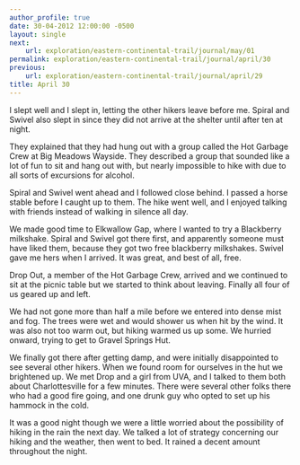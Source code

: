 ```yaml
---
author_profile: true
date: 30-04-2012 12:00:00 -0500
layout: single
next:
    url: exploration/eastern-continental-trail/journal/may/01
permalink: exploration/eastern-continental-trail/journal/april/30
previous:
    url: exploration/eastern-continental-trail/journal/april/29
title: April 30
---
```

I slept well and I slept in, letting the other hikers leave before me. Spiral and Swivel also slept in since they did not arrive at the shelter until after ten at night.

They explained that they had hung out with a group called the Hot Garbage Crew at Big Meadows Wayside. They described a group that sounded like a lot of fun to sit and hang out with, but nearly impossible to hike with due to all sorts of excursions for alcohol.

Spiral and Swivel went ahead and I followed close behind. I passed a horse stable before I caught up to them. The hike went well, and I enjoyed talking with friends instead of walking in silence all day.

We made good time to Elkwallow Gap, where I wanted to try a Blackberry milkshake. Spiral and Swivel got there first, and apparently someone must have liked them, because they got two free blackberry milkshakes. Swivel gave me hers when I arrived. It was great, and best of all, free.

Drop Out, a member of the Hot Garbage Crew, arrived and we continued to sit at the picnic table but we started to think about leaving. Finally all four of us geared up and left.

We had not gone more than half a mile before we entered into dense mist and fog. The trees were wet and would shower us when hit by the wind. It was also not too warm out, but hiking warmed us up some. We hurried onward, trying to get to Gravel Springs Hut.

We finally got there after getting damp, and were initially disappointed to see several other hikers. When we found room for ourselves in the hut we brightened up. We met Drop and a girl from UVA, and I talked to them both about Charlottesville for a few minutes. There were several other folks there who had a good fire going, and one drunk guy who opted to set up his hammock in the cold.

It was a good night though we were a little worried about the possibility of hiking in the rain the next day. We talked a lot of strategy concerning our hiking and the weather, then went to bed. It rained a decent amount throughout the night.